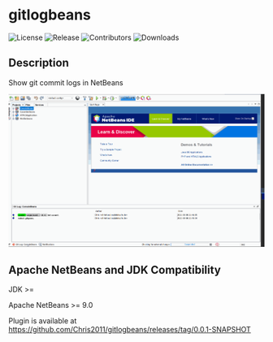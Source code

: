 # gitlogbeans

![License](https://img.shields.io/github/license/Chris2011/gitlogbeans.svg)
![Release](https://img.shields.io/github/release/Chris2011/gitlogbeans.svg)
![Contributors](https://img.shields.io/github/contributors/chris2011/gitlogbeans.svg)
![Downloads](https://img.shields.io/github/downloads/chris2011/gitlogbeans/total.svg)

## Description
Show git commit logs in NetBeans

![seeing-gitlogbeans-in-action](./screenshots/gitlogbeans.gif)

## Apache NetBeans and JDK Compatibility

JDK >=

Apache NetBeans >= 9.0
  
Plugin is available at https://github.com/Chris2011/gitlogbeans/releases/tag/0.0.1-SNAPSHOT